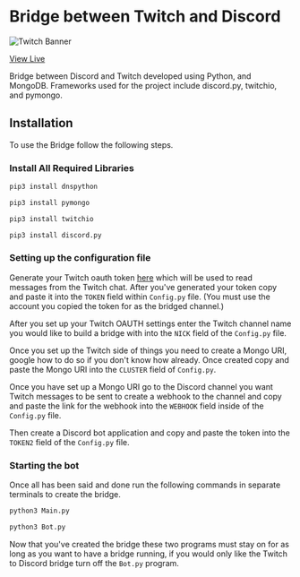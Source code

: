 # Bridge between Twitch and Discord

![Twitch Banner](https://cdn.discordapp.com/attachments/701315125428355124/754055286544793650/twitch.jpg)

[View Live](https://discord.gg/yYUYPr)

Bridge between Discord and Twitch developed using Python, and MongoDB. Frameworks used for the project include discord.py, twitchio, and pymongo.

## Installation

To use the Bridge follow the following steps.

### Install All Required Libraries

```cmd
pip3 install dnspython
```

```cmd
pip3 install pymongo
```

```cmd
pip3 install twitchio
```

```cmd
pip3 install discord.py
```

### Setting up the configuration file

Generate your Twitch oauth token [here](https://twitchapps.com/tmi/) which will be used to read messages from the Twitch chat. After you've generated your token copy and paste it into the `TOKEN` field within `Config.py` file. (You must use the account you copied the token for as the bridged channel.)

After you set up your Twitch OAUTH settings enter the Twitch channel name you would like to build a bridge with into the `NICK` field of the `Config.py` file.

Once you set up the Twitch side of things you need to create a Mongo URI, google how to do so if you don't know how already. Once created copy and paste the Mongo URI into the `CLUSTER` field of `Config.py`.

Once you have set up a Mongo URI go to the Discord channel you want Twitch messages to be sent to create a webhook to the channel and copy and paste the link for the webhook into the `WEBHOOK` field inside of the `Config.py` file.

Then create a Discord bot application and copy and paste the token into the `TOKEN2` field of the `Config.py` file.


### Starting the bot

Once all has been said and done run the following commands in separate terminals to create the bridge.

```cmd
python3 Main.py
```

```cmd
python3 Bot.py
```

Now that you've created the bridge these two programs must stay on for as long as you want to have a bridge running, if you would only like the Twitch to Discord bridge turn off the `Bot.py` program.
